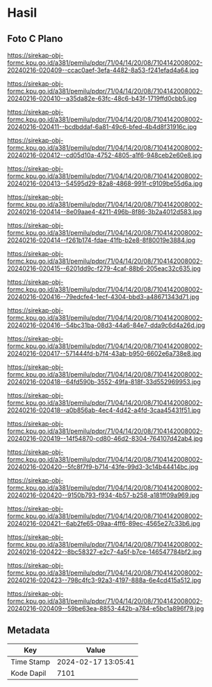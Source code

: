 # Hasil

## Foto C Plano

https://sirekap-obj-formc.kpu.go.id/a381/pemilu/pdpr/71/04/14/20/08/7104142008002-20240216-020409--ccac0aef-3efa-4482-8a53-f241efad4a64.jpg

https://sirekap-obj-formc.kpu.go.id/a381/pemilu/pdpr/71/04/14/20/08/7104142008002-20240216-020410--a35da82e-63fc-48c6-b43f-1719ffd0cbb5.jpg

https://sirekap-obj-formc.kpu.go.id/a381/pemilu/pdpr/71/04/14/20/08/7104142008002-20240216-020411--bcdbddaf-6a81-49c6-bfed-4b4d8f31916c.jpg

https://sirekap-obj-formc.kpu.go.id/a381/pemilu/pdpr/71/04/14/20/08/7104142008002-20240216-020412--cd05d10a-4752-4805-a1f6-948ceb2e60e8.jpg

https://sirekap-obj-formc.kpu.go.id/a381/pemilu/pdpr/71/04/14/20/08/7104142008002-20240216-020413--54595d29-82a8-4868-991f-c9109be55d6a.jpg

https://sirekap-obj-formc.kpu.go.id/a381/pemilu/pdpr/71/04/14/20/08/7104142008002-20240216-020414--8e09aae4-4211-496b-8f86-3b2a4012d583.jpg

https://sirekap-obj-formc.kpu.go.id/a381/pemilu/pdpr/71/04/14/20/08/7104142008002-20240216-020414--f261b174-fdae-41fb-b2e8-8f80019e3884.jpg

https://sirekap-obj-formc.kpu.go.id/a381/pemilu/pdpr/71/04/14/20/08/7104142008002-20240216-020415--6201dd9c-f279-4caf-88b6-205eac32c635.jpg

https://sirekap-obj-formc.kpu.go.id/a381/pemilu/pdpr/71/04/14/20/08/7104142008002-20240216-020416--79edcfe4-1ecf-4304-bbd3-a48671343d71.jpg

https://sirekap-obj-formc.kpu.go.id/a381/pemilu/pdpr/71/04/14/20/08/7104142008002-20240216-020416--54bc31ba-08d3-44a6-84e7-dda9c6d4a26d.jpg

https://sirekap-obj-formc.kpu.go.id/a381/pemilu/pdpr/71/04/14/20/08/7104142008002-20240216-020417--571444fd-b7f4-43ab-b950-6602e6a738e8.jpg

https://sirekap-obj-formc.kpu.go.id/a381/pemilu/pdpr/71/04/14/20/08/7104142008002-20240216-020418--64fd590b-3552-49fa-818f-33d552969953.jpg

https://sirekap-obj-formc.kpu.go.id/a381/pemilu/pdpr/71/04/14/20/08/7104142008002-20240216-020418--a0b856ab-4ec4-4d42-a4fd-3caa45431f51.jpg

https://sirekap-obj-formc.kpu.go.id/a381/pemilu/pdpr/71/04/14/20/08/7104142008002-20240216-020419--14f54870-cd80-46d2-8304-764107d42ab4.jpg

https://sirekap-obj-formc.kpu.go.id/a381/pemilu/pdpr/71/04/14/20/08/7104142008002-20240216-020420--5fc8f7f9-b714-43fe-99d3-3c14b44414bc.jpg

https://sirekap-obj-formc.kpu.go.id/a381/pemilu/pdpr/71/04/14/20/08/7104142008002-20240216-020420--9150b793-f934-4b57-b258-a181ff09a969.jpg

https://sirekap-obj-formc.kpu.go.id/a381/pemilu/pdpr/71/04/14/20/08/7104142008002-20240216-020421--6ab2fe65-09aa-4ff6-89ec-4565e27c33b6.jpg

https://sirekap-obj-formc.kpu.go.id/a381/pemilu/pdpr/71/04/14/20/08/7104142008002-20240216-020422--8bc58327-e2c7-4a5f-b7ce-146547784bf2.jpg

https://sirekap-obj-formc.kpu.go.id/a381/pemilu/pdpr/71/04/14/20/08/7104142008002-20240216-020423--798c4fc3-92a3-4197-888a-6e4cd415a512.jpg

https://sirekap-obj-formc.kpu.go.id/a381/pemilu/pdpr/71/04/14/20/08/7104142008002-20240216-020409--59be63ea-8853-442b-a784-e5bc1a896f79.jpg


## Metadata

| Key        | Value               |
| ---------- | ------------------- |
| Time Stamp | 2024-02-17 13:05:41 |
| Kode Dapil | 7101                |




